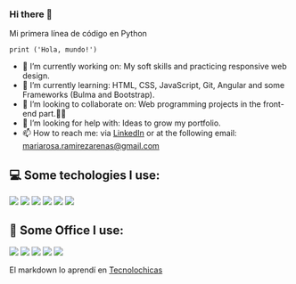 ### Hi there 👋
Mi primera línea de código en Python
```
print ('Hola, mundo!')
```

- 🔭 I’m currently working on: My soft skills and practicing responsive web design.
- 🌱 I’m currently learning: HTML, CSS, JavaScript, Git, Angular and some Frameworks (Bulma and Bootstrap).
- 👯 I’m looking to collaborate on: Web programming projects in the front-end part.👩🏻
- 🤔 I’m looking for help with: Ideas to grow my portfolio.
- 📫 How to reach me: via [LinkedIn](www.linkedin.com/in/maria-rosa-ramírez-arenas) or at the following email: mariarosa.ramirezarenas@gmail.com


<!--# Markdown
#   Encabezado 1
##  Encabezado 2
### Encabezado 3

# Estilos de texto
**Palabra en negrita**
*Palabra en cursiva*
~~Este texto esta equivocado~~ -->

## 💻 Some techologies I use:
<img src="https://img.shields.io/badge/GitHub-100000?style=for-the-badge&logo=github&logoColor=white " />
<img src="https://img.shields.io/badge/HTML5-E34F26?style=for-the-badge&logo=html5&logoColor=white" />
<img src="https://img.shields.io/badge/CSS3-1572B6?style=for-the-badge&logo=css3&logoColor=white" />
<img src="https://img.shields.io/badge/JavaScript-323330?style=for-the-badge&logo=javascript&logoColor=F7DF1E " />
<img src="https://img.shields.io/badge/Kotlin-0095D5?&style=for-the-badge&logo=kotlin&logoColor=white " />
<img src="https://img.shields.io/badge/VSCode-0078D4?style=for-the-badge&logo=visual%20studio%20code&logoColor=white " />


## 💼 Some Office I use:
<img src="https://img.shields.io/badge/Microsoft_Office-D83B01?style=for-the-badge&logo=microsoft-office&logoColor=white " />
<img src="https://img.shields.io/badge/Microsoft_PowerPoint-B7472A?style=for-the-badge&logo=microsoft-powerpoint&logoColor=white " />
<img src="https://img.shields.io/badge/Microsoft_Word-2B579A?style=for-the-badge&logo=microsoft-word&logoColor=white " />
<img src="https://img.shields.io/badge/Miro-F7C922?style=for-the-badge&logo=Miro&logoColor=050036 " />
<img src="https://img.shields.io/badge/Trello-0052CC?style=for-the-badge&logo=trello&logoColor=white " />


El markdown lo aprendí en [Tecnolochicas](https://tecnolochicas.mx/)
